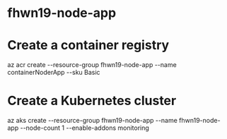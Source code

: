 # fhwn19-node-app

# Create a container registry
az acr create --resource-group fhwn19-node-app --name containerNoderApp --sku Basic

# Create a Kubernetes cluster
az aks create --resource-group fhwn19-node-app --name fhwn19-node-app --node-count 1 --enable-addons monitoring

